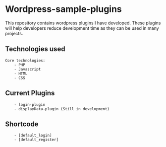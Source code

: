 # Wordpress-sample-plugins
This repository contains wordpress plugins I have developed. These plugins will help developers reduce development time as they can be used in many projects.

## Technologies used
    Core technologies:
        - PHP
        - Javascript
        - HTML
        - CSS
        
## Current Plugins
        - login-plugin
        - displayData-plugin (Still in development)

## Shortcode
        - [default_login]
        - [default_register]
